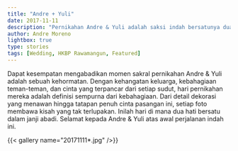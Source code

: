 ```yaml
---
title: "Andre + Yuli"
date: 2017-11-11
description: "Pernikahan Andre & Yuli adalah saksi indah bersatunya dua jiwa dalam ikatan yang suci. Dengan senyum, haru, dan kehangatan, hari itu menjadi awal dari kisah baru mereka. Semoga cinta kalian selalu berbunga seperti hari ini!"
author: Andre Moreno
lightbox: true
type: stories
tags: [Wedding, HKBP Rawamangun, Featured]
---
```


Dapat kesempatan mengabadikan momen sakral pernikahan Andre & Yuli adalah sebuah kehormatan. Dengan kehangatan keluarga, kebahagiaan teman-teman, dan cinta yang terpancar dari setiap sudut, hari pernikahan mereka adalah definisi sempurna dari kebahagiaan. Dari detail dekorasi yang menawan hingga tatapan penuh cinta pasangan ini, setiap foto membawa kisah yang tak terlupakan. Inilah hari di mana dua hati bersatu dalam janji abadi. Selamat kepada Andre & Yuli atas awal perjalanan indah ini.

{{< gallery name="20171111*.jpg" />}}